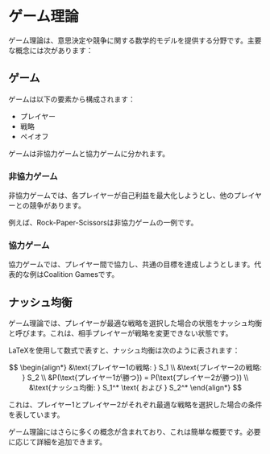 # ゲーム理論

ゲーム理論は、意思決定や競争に関する数学的モデルを提供する分野です。主要な概念には次があります：

## ゲーム

ゲームは以下の要素から構成されます：
- プレイヤー
- 戦略
- ペイオフ

ゲームは非協力ゲームと協力ゲームに分かれます。

### 非協力ゲーム

非協力ゲームでは、各プレイヤーが自己利益を最大化しようとし、他のプレイヤーとの競争があります。

例えば、Rock-Paper-Scissorsは非協力ゲームの一例です。

### 協力ゲーム

協力ゲームでは、プレイヤー間で協力し、共通の目標を達成しようとします。代表的な例はCoalition Gamesです。

## ナッシュ均衡

ゲーム理論では、プレイヤーが最適な戦略を選択した場合の状態をナッシュ均衡と呼びます。これは、相手プレイヤーが戦略を変更できない状態です。

LaTeXを使用して数式で表すと、ナッシュ均衡は次のように表されます：

$$
\begin{align*}
&\text{プレイヤー1の戦略: } S_1 \\
&\text{プレイヤー2の戦略: } S_2 \\
&P(\text{プレイヤー1が勝つ}) = P(\text{プレイヤー2が勝つ}) \\
&\text{ナッシュ均衡: } S_1^* \text{ および } S_2^*
\end{align*}
$$

これは、プレイヤー1とプレイヤー2がそれぞれ最適な戦略を選択した場合の条件を表しています。

ゲーム理論にはさらに多くの概念が含まれており、これは簡単な概要です。必要に応じて詳細を追加できます。